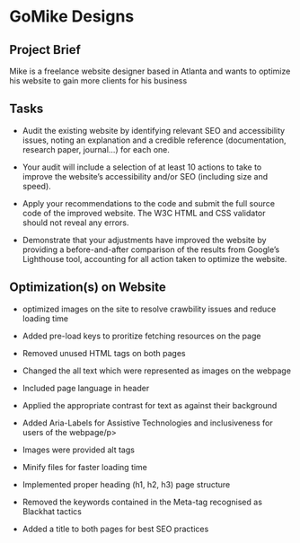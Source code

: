 <html lang="en">
<head></head>
<body>
<h1>GoMike Designs</h1>
<h2>Project Brief</h2>
<p>Mike is a freelance website designer based in Atlanta and wants to optimize his website to gain more clients for his business</p>

<h2>Tasks</h2>
<ul>
<li><p>Audit the existing website by identifying relevant SEO and accessibility issues, noting an explanation and a credible reference (documentation, research paper, journal…) for each one.</p></li>
<li><p>Your audit will include a selection of at least 10 actions to take to improve the website’s accessibility and/or SEO (including size and speed).</p></li>
<li><p>Apply your recommendations to the code and submit the full source code of the improved website. The W3C HTML and CSS validator should not reveal any errors.<p></li>
<li><p>Demonstrate that your adjustments have improved the website by providing a before-and-after comparison of the results from Google’s Lighthouse tool, accounting for all action taken to optimize the website.</p></li>
</ul>

<h2>Optimization(s) on Website</h2>
<ul>
<li><p>optimized images on the site to resolve crawbility issues and reduce loading time</p></li>
<li><p>Added pre-load keys to proritize fetching resources on the page</p></li>
<li><p>Removed unused HTML tags on both pages</p></li>
<li><p>Changed the all text which were represented as images on the webpage</p></li>
<li><p>Included page language in header</p></li>
<li><p>Applied the appropriate contrast for text as against their background</p></li>
<li><p>Added Aria-Labels for Assistive Technologies and inclusiveness for users of the webpage/p></li>
<li><p>Images were provided alt tags</p></li>
<li><p>Minify files for faster loading time</p></li>
<li><p>Implemented proper heading (h1, h2, h3) page structure</p></li>
<li><p>Removed the keywords contained in the Meta-tag recognised as Blackhat tactics</p></li>
<li><p>Added a title to both pages for best SEO practices</p></li>
</ul>
